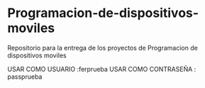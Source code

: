 # Programacion-de-dispositivos-moviles
Repositorio para la entrega de los proyectos de Programacion de dispositivos moviles

USAR COMO USUARIO :ferprueba
USAR COMO CONTRASEÑA : passprueba
